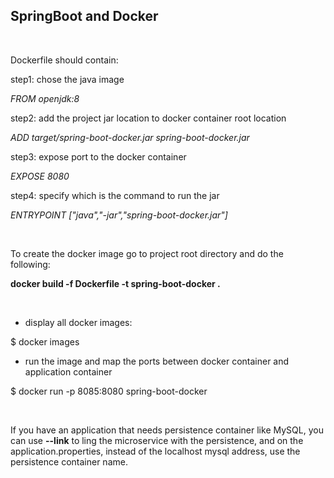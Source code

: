 SpringBoot and Docker
---------------------

 

Dockerfile should contain:

step1: chose the java image

*FROM openjdk:8*

step2: add the project jar location to docker container root location

*ADD target/spring-boot-docker.jar spring-boot-docker.jar*

step3: expose port to the docker container

*EXPOSE 8080*

step4: specify which is the command to run the jar

*ENTRYPOINT ["java","-jar","spring-boot-docker.jar"]*

 

To create the docker image go to project root directory and do the following:

**docker build -f Dockerfile -t spring-boot-docker .**

 

-   display all docker images:

\$ docker images

-   run the image and map the ports between docker container and application
    container

\$ docker run -p 8085:8080 spring-boot-docker

 

If you have an application that needs persistence container like MySQL, you can
use **--link** to ling the microservice with the persistence, and on the
application.properties, instead of the localhost mysql address, use the
persistence container name.

 
